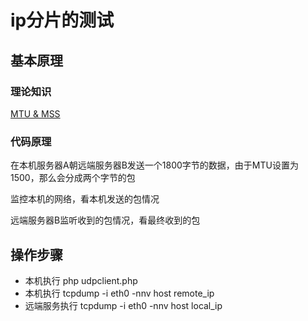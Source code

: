 # ip分片的测试


## 基本原理

### 理论知识

  [MTU & MSS](http://blog.csdn.net/leafqing04/article/details/6619225)
  
  
### 代码原理

  在本机服务器A朝远端服务器B发送一个1800字节的数据，由于MTU设置为1500，那么会分成两个字节的包
  
  监控本机的网络，看本机发送的包情况
  
  远端服务器B监听收到的包情况，看最终收到的包
  
  
  
  
## 操作步骤

- 本机执行 php udpclient.php
- 本机执行 tcpdump -i eth0 -nnv host remote_ip
- 远端服务执行 tcpdump -i eth0 -nnv host local_ip